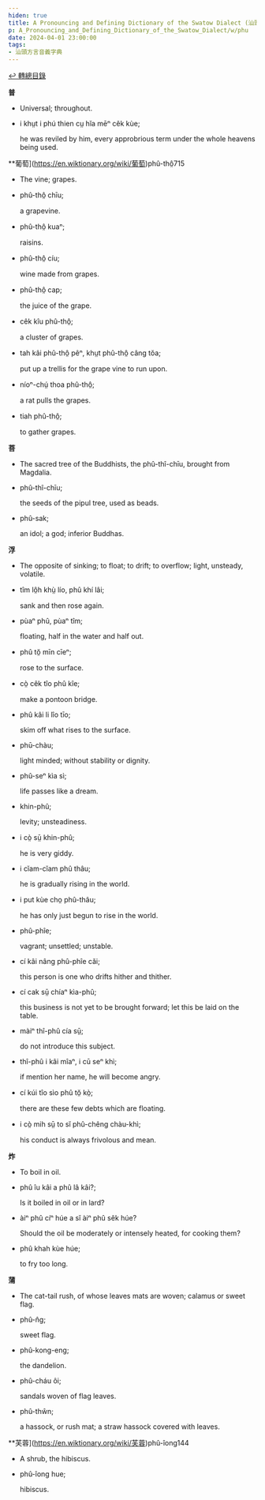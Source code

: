 ```yaml
---
hiden: true
title: A Pronouncing and Defining Dictionary of the Swatow Dialect (汕頭方言音義字典) / phu
p: A_Pronouncing_and_Defining_Dictionary_of_the_Swatow_Dialect/w/phu
date: 2024-04-01 23:00:00
tags: 
- 汕頭方言音義字典
---
```


[↩️ 轉總目錄](/A_Pronouncing_and_Defining_Dictionary_of_the_Swatow_Dialect)


**普**
- Universal; throughout.

- i khṳt i phú thien cṳ hĭa mēⁿ cêk kùe;

  he was reviled by him, every approbrious term under the whole heavens being used. 

**葡萄](https://en.wiktionary.org/wiki/葡萄)phû-thô̤715
- The vine; grapes.

- phû-thô̤ chīu;

  a grapevine.

- phû-thô̤ kuaⁿ;

  raisins.

- phû-thô̤ cíu;

  wine made from grapes.

- phû-thô̤ cap;

  the juice of the grape.

- cêk kîu phû-thô̤;

  a cluster of grapes.

- tah kâi phû-thô̤ pêⁿ, khṳt phû-thô̤ câng tŏa;

  put up a trellis for the grape vine to run upon.

- níoⁿ-chṳ́ thoa phû-thô̤;

  a rat pulls the grapes.

- tiah phû-thô̤;

  to gather grapes.

**菩**
- The sacred tree of the Buddhists, the phû-thî-chīu, brought from Magdalia.

- phû-thî-chīu;

  the seeds of the pipul tree, used as beads.

- phû-sak;

  an idol; a god; inferior Buddhas.

**浮**
- The opposite of sinking; to float; to drift; to overflow; light, unsteady, volatile.

- tîm lô̤h khṳ̀ lío, phû khí lâi;

  sank and then rose again.

- pùaⁿ phû, pùaⁿ tîm;

  floating, half in the water and half out.

- phû tŏ̤ mīn cīeⁿ;

  rose to the surface.

- cò̤ cêk tîo phû kîe;

  make a pontoon bridge.

- phû kâi li lîo tīo;

  skim off what rises to the surface.

- phū-chàu;

  light minded; without stability or dignity.

- phû-seⁿ kìa sì;

  life passes like a dream.

- khin-phû;

  levity; unsteadiness.

- i cò̤ sṳ̄ khin-phû;

  he is very giddy.

- i cĭam-cĭam phû thâu;

  he is gradually rising in the world.

- i put kùe cho̤ phû-thâu;

  he has only just begun to rise in the world.

- phû-phîe;

  vagrant; unsettled; unstable.

- cí kâi nâng phû-phîe căi;

  this person is one who drifts hither and thither.

- cí cak sṳ̄ chíaⁿ kìa-phû;

  this business is not yet to be brought forward; let this be laid on the table.

- màiⁿ thî-phû cía sṳ̄;

  do not introduce this subject.

- thî-phû i kâi mîaⁿ, i cū seⁿ khì;

  if mention her name, he will become angry.

- cí kúi tîo sìo phû tŏ̤ kò̤;

  there are these few debts which are floating.

- i cò̤ mih sṳ̄ to sĭ phû-chêng chàu-khì;

  his conduct is always frivolous and mean.

**炸**
- To boil in oil.

- phû îu kâi a phû lâ kâi?;

  Is it boiled in oil or in lard?

- àiⁿ phû cíⁿ húe a sĭ àiⁿ phû sêk húe?

  Should the oil be moderately or intensely heated, for cooking them?

- phû khah kùe húe;

  to fry too long.

**蒲**
- The cat-tail rush, of whose leaves mats are woven; calamus or sweet flag.

- phû-n̂g;

  sweet flag.

- phû-kong-eng;

  the dandelion.

- phû-cháu ôi;

  sandals woven of flag leaves.

- phû-thŵn;

  a hassock, or rush mat; a straw hassock covered with leaves.

**芙蓉](https://en.wiktionary.org/wiki/芙蓉)phû-îong144
- A shrub, the hibiscus.

- phû-îong hue;

  hibiscus.
